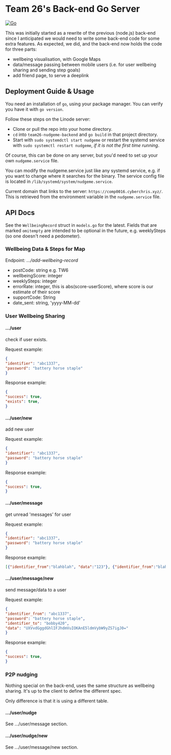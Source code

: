 # Team 26's Back-end Go Server

[![Go](https://github.com/thevirtuoso1973/team26-nudgeme-backend/actions/workflows/go.yml/badge.svg)](https://github.com/thevirtuoso1973/team26-nudgeme-backend/actions/workflows/go.yml)

This was initially started as a rewrite of the previous (node.js) back-end since I anticipated
we would need to write some back-end code for some extra features. As expected,
we did, and the back-end now holds the code for three parts:

- wellbeing visualisation, with Google Maps
- data/message passing between mobile users (i.e. for user wellbeing sharing and
sending step goals)
- add friend page, to serve a deeplink

## Deployment Guide & Usage

You need an installation of `go`, using your package manager. You can verify
you have it with `go version`.

Follow these steps on the Linode server:
- Clone or pull the repo into your home directory.
- `cd` into `team26-nudgeme-backend` and `go build` in that project directory.
- Start with `sudo systemdctl start nudgeme` or restart the systemd service with
`sudo systemctl restart nudgeme`, *if it is not the first time running*.

Of course, this can be done on any server, but you'd need to set up your own
`nudgeme.service` file.

You can modify the nudgeme.service just like any systemd service, e.g. if you want to change
where it searches for the binary.
The service config file is located in `/lib/systemd/system/nudgeme.service`.

Current domain that links to the server:
`https://comp0016.cyberchris.xyz/`.
This is retrieved from the environment variable in the `nudgeme.service` file.

## API Docs

See the `WellbeingRecord` struct in `models.go` for the latest. Fields that are marked `omitempty`
are intended to be optional in the future, e.g. weeklySteps (so one doesn't need a pedometer).

### Wellbeing Data & Steps for Map

Endpoint: *.../add-wellbeing-record*

- postCode: string e.g. TW6
- wellbeingScore: integer
- weeklySteps: integer
- errorRate: integer, this is abs(score-userScore), where score is our estimate
of their score
- supportCode: String
- date_sent: string, 'yyyy-MM-dd'

### User Wellbeing Sharing

#### .../user

check if user exists.

Request example:
``` json
{
"identifier": "abc1337",
"password": "battery horse staple"
}
```

Response example:

``` json
{
"success": true,
"exists": true,
}
```

#### .../user/new

add new user

Request example:
``` json
{
"identifier": "abc1337",
"password": "battery horse staple"
}
```

Response example:

``` json
{
"success": true,
}
```

#### .../user/message

get unread 'messages' for user

Request example:
``` json
{
"identifier": "abc1337",
"password": "battery horse staple"
}
```

Response example:

``` json
[{"identifier_from":"blahblah", "data":"123"}, {"identifier_from":"blahblah2", "data":"1234"}, ...]
```

#### .../user/message/new

send message/data to a user

Request example:
``` json
{
"identifier_from": "abc1337",
"password": "battery horse staple",
"identifier_to": "bobby420",
"data": "UXVvdGggdGhlIFJhdmVuIOKAnE5ldmVybW9yZS7igJ0="
}
```

Response example:

``` json
{
"success": true,
}
```

### P2P nudging

Nothing special on the back-end, uses the same structure as wellbeing
sharing. It's up to the client to define the different spec.

Only difference is that it is using a different table.

#### .../user/nudge

See .../user/message section.

#### .../user/nudge/new

See .../user/message/new section.
